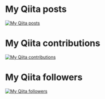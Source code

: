 # My Qiita posts
[![My Qiita posts](https://qiita-badge.apiapi.app/s/ozawan/posts.svg)](http://qiita.com/ozawan)
# My Qiita contributions
[![My Qiita contributions](https://qiita-badge.apiapi.app/s/ozawan/contributions.svg)](http://qiita.com/ozawan)
# My Qiita followers
[![My Qiita followers](https://qiita-badge.apiapi.app/s/ozawan/followers.svg)](http://qiita.com/ozawan)
